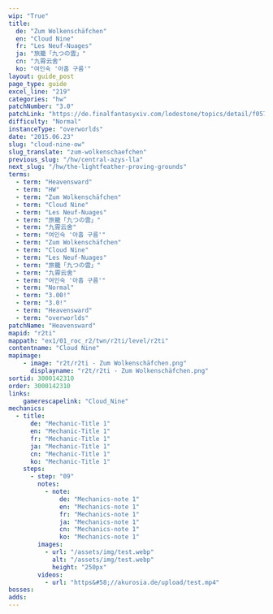 ```yaml
---
wip: "True"
title:
  de: "Zum Wolkenschäfchen"
  en: "Cloud Nine"
  fr: "Les Neuf-Nuages"
  ja: "旅籠「九つの雲」"
  cn: "九霄云舍"
  ko: "여인숙 '아홉 구름'"
layout: guide_post
page_type: guide
excel_line: "219"
categories: "hw"
patchNumber: "3.0"
patchLink: "https://de.finalfantasyxiv.com/lodestone/topics/detail/f0575b82a639492e5a70e34d823d77bddcb7f686"
difficulty: "Normal"
instanceType: "overworlds"
date: "2015.06.23"
slug: "cloud-nine-ow"
slug_translate: "zum-wolkenschaefchen"
previous_slug: "/hw/central-azys-lla"
next_slug: "/hw/the-lightfeather-proving-grounds"
terms:
  - term: "Heavensward"
  - term: "HW"
  - term: "Zum Wolkenschäfchen"
  - term: "Cloud Nine"
  - term: "Les Neuf-Nuages"
  - term: "旅籠「九つの雲」"
  - term: "九霄云舍"
  - term: "여인숙 '아홉 구름'"
  - term: "Zum Wolkenschäfchen"
  - term: "Cloud Nine"
  - term: "Les Neuf-Nuages"
  - term: "旅籠「九つの雲」"
  - term: "九霄云舍"
  - term: "여인숙 '아홉 구름'"
  - term: "Normal"
  - term: "3.00!"
  - term: "3.0!"
  - term: "Heavensward"
  - term: "overworlds"
patchName: "Heavensward"
mapid: "r2ti"
mappath: "ex1/01_roc_r2/twn/r2ti/level/r2ti"
contentname: "Cloud Nine"
mapimage:
    - image: "r2t/r2ti - Zum Wolkenschäfchen.png"
      displayname: "r2t/r2ti - Zum Wolkenschäfchen.png"
sortid: 3000142310
order: 3000142310
links:
    gamerescapelink: "Cloud_Nine"
mechanics:
  - title:
      de: "Mechanic-Title 1"
      en: "Mechanic-Title 1"
      fr: "Mechanic-Title 1"
      ja: "Mechanic-Title 1"
      cn: "Mechanic-Title 1"
      ko: "Mechanic-Title 1"
    steps:
      - step: "09"
        notes:
          - note:
              de: "Mechanics-note 1"
              en: "Mechanics-note 1"
              fr: "Mechanics-note 1"
              ja: "Mechanics-note 1"
              cn: "Mechanics-note 1"
              ko: "Mechanics-note 1"
        images:
          - url: "/assets/img/test.webp"
            alt: "/assets/img/test.webp"
            height: "250px"
        videos:
          - url: "https&#58;//akurosia.de/upload/test.mp4"
bosses:
adds:
---
```

